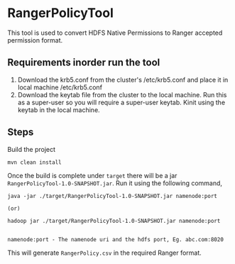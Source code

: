 # RangerPolicyTool
This tool is used to convert HDFS Native Permissions to Ranger accepted permission format.

## Requirements inorder run the tool
1. Download the krb5.conf from the cluster's /etc/krb5.conf and place it in local machine /etc/krb5.conf
2. Download the keytab file from the cluster to the local machine. Run this as a super-user so you will require a super-user keytab. Kinit using the keytab in the local machine.

## Steps
Build the project
``` 
mvn clean install 
```
Once the build is complete under `target` there will be a jar `RangerPolicyTool-1.0-SNAPSHOT.jar`. Run it using the following command,
``` 
java -jar ./target/RangerPolicyTool-1.0-SNAPSHOT.jar namenode:port

(or)

hadoop jar ./target/RangerPolicyTool-1.0-SNAPSHOT.jar namenode:port


namenode:port - The namenode uri and the hdfs port, Eg. abc.com:8020
```
This will generate `RangerPolicy.csv` in the required Ranger format.
